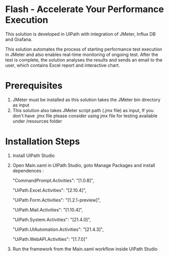 # Flash - Accelerate Your Performance Execution
This solution is developed in UIPath with integration of JMeter, Influx DB and Grafana. 

This solution automates the process of starting performance test execution in JMeter and also enables real-time monitoring of ongoing test. After the test is complete, the solution analyses the results and sends an email to the user, which contains Excel report and interactive chart.

# Prerequisites
1. JMeter must be installed as this solution takes the JMeter bin directory as input
2. This solution also takes JMeter script path (.jmx file) as input, If you don't have .jmx file please consider using jmx file for testing available under /resources folder

# Installation Steps
1. Install UIPath Studio
2. Open Main.xaml in UIPath Studio, goto Manage Packages and install dependences : 

    "CommandPrompt.Activities": "[1.0.8]",
    
    "UiPath.Excel.Activities": "[2.10.4]",
    
    "UiPath.Form.Activities": "[1.2.1-preview]",
    
    "UiPath.Mail.Activities": "[1.10.4]",
    
    "UiPath.System.Activities": "[21.4.0]",
    
    "UiPath.UIAutomation.Activities": "[21.4.3]",
    
    "UiPath.WebAPI.Activities": "[1.7.0]"
    
3. Run the framework from the Main.xaml workflow inside UIPath Studio
